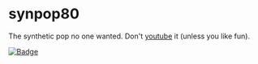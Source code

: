 # synpop80

The synthetic pop no one wanted. Don't [youtube](https://www.youtube.com/watch?v=JAdqNexE4Is&t=0s&list=PL163BCBA789B4705C&index=3) it (unless you like fun).

[![Badge](https://zephyrtransport.org/img/badging/project_pages/demo_synpop80/synpop80.png)](https://zephyrtransport.org/projects/3-software-badging/)
